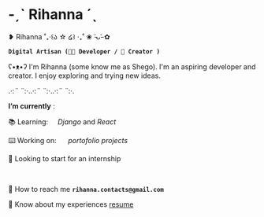 # -ˏˋ Rihanna ˊˎ

❥ Rihanna ˚₊‧꒰ა ☆ ໒꒱ ‧₊˚ ❀ ˃̵ᴗ˂̵ ✿

**`Digital Artisan (👩‍💻 Developer / 📸 Creator )`**

ʕ•ᴥ•ʔ I'm Rihanna (some know me as Shego). I'm an aspiring developer and creator. I enjoy exploring and trying new ideas. <br>

.·:_¨ ¨_:·..·:_¨ ¨_:·..·:_¨ ¨_:·.

**I’m currently** :

📚 Learning:&nbsp;&nbsp;&nbsp;&nbsp;&nbsp;_Django_ and _React_<br>

⌨️ Working on:&nbsp;&nbsp;&nbsp;&nbsp;&nbsp; _portofolio projects_<br>

👥 Looking to start for an internship

<br>

📧 How to reach me **`rihanna.contacts@gmail.com`**

📄 Know about my experiences [resume](link)
